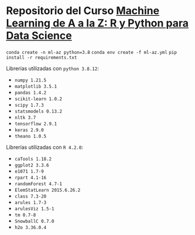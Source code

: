 # Repositorio del Curso [Machine Learning de A a la Z: R y Python para Data Science](https://cursos.frogamesformacion.com/courses/machine-learning-az/)

`conda create -n ml-az python=3.8`
`conda env create -f ml-az.yml`
`pip install -r requirements.txt`

Librerías utilizadas con `python 3.8.12`:

* `numpy 1.21.5`
* `matplotlib 3.5.1`
* `pandas 1.4.2`
* `scikit-learn 1.0.2`
* `scipy 1.7.3`
* `statsmodels 0.13.2`
* `nltk 3.7`
* `tensorflow 2.9.1`
* `keras 2.9.0`
* `theano 1.0.5`

Librerías utilizadas con `R 4.2.0`:

* `caTools 1.18.2`
* `ggplot2 3.3.6`
* `e1071 1.7-9`
* `rpart 4.1-16`
* `randomForest 4.7-1`
* `ElemStatLearn 2015.6.26.2`
* `class 7.3-20`
* `arules 1.7-3`
* `arulesViz 1.5-1`
* `tm 0.7-8`
* `SnowballC 0.7.0`
* `h2o 3.36.0.4`
